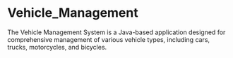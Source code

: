# Vehicle_Management
The Vehicle Management System is a Java-based application designed for comprehensive management of various vehicle types, including cars, trucks, motorcycles, and bicycles.

